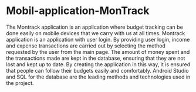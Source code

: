 # Mobil-application-MonTrack
 The Montrack application is an application where budget tracking can be done easily on mobile devices that we carry with us at all times. Montrack application is an application with user login. By providing user login, income and expense transactions are carried out by selecting the method requested by the user from the main page. The amount of money spent and the transactions made are kept in the database, ensuring that they are not lost and kept up to date. By creating the application in this way, it is ensured that people can follow their budgets easily and comfortably. Android Studio and SQL for the database are the leading methods and technologies used in the project.
